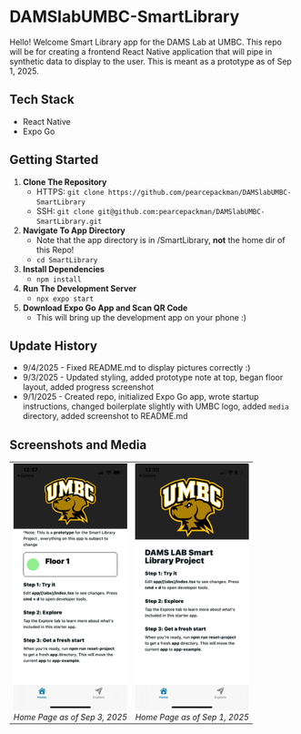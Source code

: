 # DAMSlabUMBC-SmartLibrary
Hello! Welcome Smart Library app for the DAMS Lab at UMBC. This repo will be for creating a frontend React Native application that will pipe in synthetic data to display to the user. This is meant as a prototype as of Sep 1, 2025.

## Tech Stack
- React Native
- Expo Go

## Getting Started
1. **Clone The Repository**
    - HTTPS: `git clone https://github.com/pearcepackman/DAMSlabUMBC-SmartLibrary`
    - SSH: `git clone git@github.com:pearcepackman/DAMSlabUMBC-SmartLibrary.git`
2. **Navigate To App Directory**
    - Note that the app directory is in /SmartLibrary, **not** the home dir of this Repo!
    - `cd SmartLibrary`
2. **Install Dependencies**
    - `npm install`
3. **Run The Development Server**
    - `npx expo start`
4. **Download Expo Go App and Scan QR Code**
    - This will bring up the development app on your phone :)

## Update History
- 9/4/2025 - Fixed README.md to display pictures correctly :)
- 9/3/2025 - Updated styling, added prototype note at top, began floor layout, added progress screenshot
- 9/1/2025 - Created repo, initialized Expo Go app, wrote startup instructions, changed boilerplate slightly with UMBC logo, added `media` directory, added screenshot to README.md

## Screenshots and Media
<p align="center">
  <table>
    <tr>
      <td align="center">
        <img src="media/9.3.2025.PNG" width="200"/><br/>
        <em>Home Page as of Sep 3, 2025</em>
      </td>
      <td align="center">
        <img src="media/9.1.2025.jpg" width="200"/><br/>
        <em>Home Page as of Sep 1, 2025</em>
      </td>
    </tr>
  </table>
</p>


